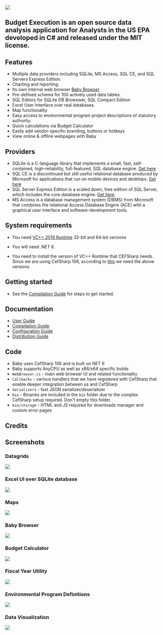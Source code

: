 ﻿![](https://github.com/KarmaScripter/BudgetExecution/blob/main/Resources/Assets/GitHubImages/BudgetExecution.png)

## Budget Execution is an open source data analysis application for Analysts in the US EPA developed in C# and released under the MIT license.

## Features

- Mutliple data providers including SQLite, MS Access, SQL CE, and SQL Servers Express Edition.
- Charting and reporting.
- Its own internal web browser [Baby Browser](https://github.com/KarmaScripter/Baby/blob/main/README.md#baby-is-an-open-source-c-web-browser-released-under-the-mit-license)
- Pre-defined schema for 100 actively used data tables.
- SQL Editors for SQLite DB Browswer, SQL Compact Edition
- Excel User Interface over real databases.
- Map functionality
- Easy access to environmental program project descriptions of statutory authority.
- Quick calculations via Budget Calculator
- Easily add vendor-specific branding, buttons or hotkeys
- View online & offline webpages with Baby

## Providers

- SQLite is a C-language library that implements a small, fast, self-contained, high-reliability, full-featured, SQL database engine. [Get here](https://sqlite.org/index.html) 
- SQL CE is a discontinued but still useful relational database produced by Microsoft for applications that run on mobile devices and desktops. [Get here](https://www.microsoft.com/en-us/download/details.aspx?id=30709)
- SQL Server Express Edition is a scaled down, free edition of SQL Server, which includes the core database engine. [Get here](https://www.microsoft.com/en-us/download/details.aspx?id=101064)
- MS Access is a database management system (DBMS) from Microsoft that combines the relational Access Database Engine (ACE) with a graphical user interface and software-development tools. 


## System requirements

- You need [VC++ 2019 Runtime](https://aka.ms/vs/17/release/vc_redist.x64.exe) 32-bit and 64-bit versions

- You will need .NET 6.

- You need to install the version of VC++ Runtime that CEFSharp needs. Since we are using CefSharp 106, according to [this](https://github.com/cefsharp/CefSharp/#release-branches) we need the above versions


## Getting started

- See the [Compilation Guide](Resources/Github/Compilation.md) for steps to get started.


## Documentation

- [User Guide](Resources/Github/Users.md)
- [Compilation Guide](Resources/Github/Compilation.md)
- [Configuration Guide](Resources/Github/Configuration.md)
- [Distribution Guide](Resources/Github/Distribution.md)


## Code

- Baby uses CefSharp 106 and is built on NET 6
- Baby supports AnyCPU as well as x86/x64 specific builds
- `WebBrowser.cs` - main web browser UI and related functionality
- `Callbacks` - various handlers that we have registered with CefSharp that enable deeper integration between us and CefSharp
- `Serializers` - fast JSON serializer/deserializer
- `bin` - Binaries are included in the `bin` folder due to the complex CefSharp setup required. Don't empty this folder.
- `bin/storage` - HTML and JS required for downloads manager and custom error pages

## Credits

## Screenshots

### Datagrids

![](https://github.com/KarmaScripter/BudgetExecution/blob/main/Resources/Assets/GitHubImages/Datagrid.PNG)

### Excel UI over SQLite database

![](https://github.com/KarmaScripter/BudgetExecution/blob/main/Resources/Assets/GitHubImages/ExcelUserInterface.PNG)

### Maps

![](https://github.com/KarmaScripter/BudgetExecution/blob/main/Resources/Assets/GitHubImages/Map.PNG)

### Baby Browser

![](https://github.com/KarmaScripter/Baby/blob/main/Properties/Images/2.png)

### Budget Calculator

![](https://github.com/KarmaScripter/BudgetExecution/blob/main/Resources/Assets/GitHubImages/Calculator.PNG)

### Fiscal Year Utility

![](https://github.com/KarmaScripter/BudgetExecution/blob/main/Resources/Assets/GitHubImages/FiscalYear.PNG)

### Environmental Program Definitions

![](https://github.com/KarmaScripter/BudgetExecution/blob/main/Resources/Assets/GitHubImages/EnvironmentalPrograms.PNG)

### Data Visualization

![](https://github.com/KarmaScripter/BudgetExecution/blob/main/Resources/Assets/GitHubImages/Charts.PNG)

